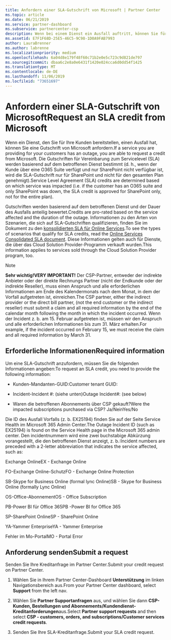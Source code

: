 ```yaml
---
title: Anfordern einer SLA-Gutschrift von Microsoft | Partner Center
ms.topic: article
ms.date: 06/21/2019
ms.service: partner-dashboard
ms.subservice: partnercenter-csp
description: Wenn bei einem Dienst ein Ausfall auftritt, können Sie für Ihren Kunden eine SLA-Gutschrift anfordern.
ms.assetid: E7F1F68D-25E5-46C5-9C98-1D0A9FAB7993
author: LauraBrenner
ms.author: labrenne
ms.localizationpriority: medium
ms.openlocfilehash: 6a04d8e179f48f60c71b2e0e5c723c9d821de797
ms.sourcegitcommit: dbaa6c2e8a0e6431f1420e024cca6d0dd54f1425
ms.translationtype: MT
ms.contentlocale: de-DE
ms.lasthandoff: 11/06/2019
ms.locfileid: "73651697"
---
```

# <a name="request-an-sla-credit-from-microsoft"></a><span data-ttu-id="9810c-103">Anfordern einer SLA-Gutschrift von Microsoft</span><span class="sxs-lookup"><span data-stu-id="9810c-103">Request an SLA credit from Microsoft</span></span> 

<span data-ttu-id="9810c-104">Wenn ein Dienst, den Sie für Ihre Kunden bereitstellen, einen Ausfall hat, können Sie eine Gutschrift von Microsoft anfordern.</span><span class="sxs-lookup"><span data-stu-id="9810c-104">If a service you are providing for your customers has an outage, you are able to request a credit from Microsoft.</span></span> <span data-ttu-id="9810c-105">Die Gutschriften für Vereinbarung zum Servicelevel (SLA) werden basierend auf dem betroffenen Dienst bestimmt (d. h., wenn der Kunde über eine O365 Suite verfügt und nur SharePoint nicht verfügbar ist, wird die SLA-Gutschrift nur für SharePoint und nicht für den gesamten Plan genehmigt).</span><span class="sxs-lookup"><span data-stu-id="9810c-105">Service Level Agreement (SLA) credits are determined based on which service was impacted (i.e. if the customer has an O365 suite and only SharePoint was down, the SLA credit is approved for SharePoint only, not for the entire plan).</span></span>

<span data-ttu-id="9810c-106">Gutschriften werden basierend auf dem betroffenen Dienst und der Dauer des Ausfalls anteilig bewertet.</span><span class="sxs-lookup"><span data-stu-id="9810c-106">Credits are pro-rated based on the service affected and the duration of the outage.</span></span> <span data-ttu-id="9810c-107">Informationen zu den Arten von Szenarien, die sich auf SLA-Gutschriften qualifizieren, finden Sie im Dokument zu den [konsolidierten SLA für Online Services](http://www.microsoftvolumelicensing.com/DocumentSearch.aspx?Mode=3&DocumentTypeId=37).</span><span class="sxs-lookup"><span data-stu-id="9810c-107">To see the types of scenarios that qualify for SLA credits, read the [Online Services Consolidated SLA document](http://www.microsoftvolumelicensing.com/DocumentSearch.aspx?Mode=3&DocumentTypeId=37).</span></span> <span data-ttu-id="9810c-108">Diese Informationen gelten auch für Dienste, die über das Cloud Solution Provider-Programm verkauft wurden.</span><span class="sxs-lookup"><span data-stu-id="9810c-108">This information applies to services sold through the Cloud Solution Provider program, too.</span></span>

>[!Note]
><span data-ttu-id="9810c-109">**Sehr wichtig!**</span><span class="sxs-lookup"><span data-stu-id="9810c-109">**VERY IMPORTANT!**</span></span> <span data-ttu-id="9810c-110">Der CSP-Partner, entweder der indirekte Anbieter oder der direkte Rechnungs Partner (nicht der Endkunde oder der indirekte Reseller), muss einen Anspruch und alle erforderlichen Informationen am Ende des Kalendermonats nach dem Monat, in dem der Vorfall aufgetreten ist, einreichen.</span><span class="sxs-lookup"><span data-stu-id="9810c-110">The CSP partner, either the indirect provider or the direct bill partner, (not the end customer or the indirect reseller) must submit a claim and all required information by the end of the calendar month following the month in which the incident occurred.</span></span> <span data-ttu-id="9810c-111">Wenn der Incident z. b. am 15. Februar aufgetreten ist, müssen wir den Anspruch und alle erforderlichen Informationen bis zum 31. März erhalten.</span><span class="sxs-lookup"><span data-stu-id="9810c-111">For example, if the incident occurred on February 15, we must receive the claim and all required information by March 31.</span></span> 

## <a name="required-information"></a><span data-ttu-id="9810c-112">Erforderliche Informationen</span><span class="sxs-lookup"><span data-stu-id="9810c-112">Required information</span></span>


<span data-ttu-id="9810c-113">Um eine SLA-Gutschrift anzufordern, müssen Sie die folgenden Informationen angeben:</span><span class="sxs-lookup"><span data-stu-id="9810c-113">To request an SLA credit, you need to provide the following information:</span></span> 

- <span data-ttu-id="9810c-114">Kunden-Mandanten-GUID:</span><span class="sxs-lookup"><span data-stu-id="9810c-114">Customer tenant GUID:</span></span> 

- <span data-ttu-id="9810c-115">Incident-Incident #: (siehe unten)</span><span class="sxs-lookup"><span data-stu-id="9810c-115">Outage Incident#: (see below)</span></span>

- <span data-ttu-id="9810c-116">Waren die betroffenen Abonnements über CSP gekauft?</span><span class="sxs-lookup"><span data-stu-id="9810c-116">Were the impacted subscriptions purchased via CSP?</span></span> <span data-ttu-id="9810c-117">Ja/Nein</span><span class="sxs-lookup"><span data-stu-id="9810c-117">Yes/No</span></span>

<span data-ttu-id="9810c-118">Die ID des Ausfall Vorfalls (z. b. EX25194) finden Sie auf der Seite Service Health im Microsoft 365 Admin Center.</span><span class="sxs-lookup"><span data-stu-id="9810c-118">The Outage Incident ID (such as EX25194) is found on the Service Health page in the Microsoft 365 admin center.</span></span> <span data-ttu-id="9810c-119">Den incidentnummern wird eine zwei buchstabige Abkürzung vorangestellt, die den betroffenen Dienst anzeigt, z. b.:</span><span class="sxs-lookup"><span data-stu-id="9810c-119">Incident numbers are preceded with a 2-letter abbreviation that indicates the service affected, such as:</span></span>

<span data-ttu-id="9810c-120">Exchange Online</span><span class="sxs-lookup"><span data-stu-id="9810c-120">EX - Exchange Online</span></span>

<span data-ttu-id="9810c-121">FO-Exchange Online-Schutz</span><span class="sxs-lookup"><span data-stu-id="9810c-121">FO - Exchange Online Protection</span></span>

<span data-ttu-id="9810c-122">SB-Skype for Business Online (formal lync Online)</span><span class="sxs-lookup"><span data-stu-id="9810c-122">SB - Skype for Business Online (formally Lync Online)</span></span>

<span data-ttu-id="9810c-123">OS-Office-Abonnement</span><span class="sxs-lookup"><span data-stu-id="9810c-123">OS - Office Subscription</span></span>

<span data-ttu-id="9810c-124">PB-Power BI für Office 365</span><span class="sxs-lookup"><span data-stu-id="9810c-124">PB -Power BI for Office 365</span></span>

<span data-ttu-id="9810c-125">SP-SharePoint Online</span><span class="sxs-lookup"><span data-stu-id="9810c-125">SP - SharePoint Online</span></span>

<span data-ttu-id="9810c-126">YA-Yammer Enterprise</span><span class="sxs-lookup"><span data-stu-id="9810c-126">YA - Yammer Enterprise</span></span>

<span data-ttu-id="9810c-127">Fehler im Mo-Portal</span><span class="sxs-lookup"><span data-stu-id="9810c-127">MO - Portal Error</span></span>

## <a name="submit-a-request"></a><span data-ttu-id="9810c-128">Anforderung senden</span><span class="sxs-lookup"><span data-stu-id="9810c-128">Submit a request</span></span>

<span data-ttu-id="9810c-129">Senden Sie Ihre Kreditanfrage im Partner Center.</span><span class="sxs-lookup"><span data-stu-id="9810c-129">Submit your credit request on Partner Center.</span></span>

1. <span data-ttu-id="9810c-130">Wählen Sie in Ihrem Partner Center-Dashboard **Unterstützung** im linken Navigationsbereich aus.</span><span class="sxs-lookup"><span data-stu-id="9810c-130">From your Partner Center dashboard, select **Support** from the left nav.</span></span>

2. <span data-ttu-id="9810c-131">Wählen Sie **Partner Supportanfragen** aus, und wählen Sie dann **CSP-Kunden, Bestellungen und Abonnements/Kundendienst-Kreditanforderungen**aus.</span><span class="sxs-lookup"><span data-stu-id="9810c-131">Select **Partner support requests** and then select **CSP - customers, orders, and subscriptions/Customer services credit requests**.</span></span>

3. <span data-ttu-id="9810c-132">Senden Sie Ihre SLA-Kreditanfrage.</span><span class="sxs-lookup"><span data-stu-id="9810c-132">Submit your SLA credit request.</span></span>





